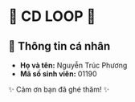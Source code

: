 # 🎵 **CD LOOP** 🎵


## 👤 Thông tin cá nhân

- **Họ và tên:** Nguyễn Trúc Phương  
- **Mã số sinh viên:** 01190  

✨ Cảm ơn bạn đã ghé thăm! ✨

